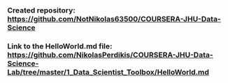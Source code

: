 ### Created repository: https://github.com/NotNikolas63500/COURSERA-JHU-Data-Science
### Link to the HelloWorld.md file: https://github.com/NikolasPerdikis/COURSERA-JHU-Data-Science-Lab/tree/master/1_Data_Scientist_Toolbox/HelloWorld.md
